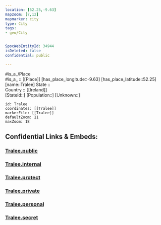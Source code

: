 ```yaml
---
location: [52.25,-9.63] 
mapzoom: [7,12] 
mapmarker: city 
type: City
tags:
- geo/City


SpocWebEntityId: 34944
isDeleted: false
confidential: public

---
```

#is_a_/Place  
#is_a_ :: [[Place]] 
[has_place_longitude::-9.63] 
[has_place_latitude::52.25] 
[name::Tralee] 
State ::  
Country :: [[Ireland]]  
[StateId::] 
[Population::] 
[Unknown::] 


```leaflet
id: Tralee
coordinates: [[Tralee]] 
markerFile: [[Tralee]] 
defaultZoom: 11 
maxZoom: 18
```


## Confidential Links & Embeds: 

### [Tralee.public](/_public/\Earth\Continent\Europe\Europe~North\Ireland\Ireland,Provinces\Munster\Kerry\CityTralee.public.md) 

### [Tralee.internal](/_internal/\Earth\Continent\Europe\Europe~North\Ireland\Ireland,Provinces\Munster\Kerry\CityTralee.internal.md) 

### [Tralee.protect](/_protect/\Earth\Continent\Europe\Europe~North\Ireland\Ireland,Provinces\Munster\Kerry\CityTralee.protect.md) 

### [Tralee.private](/_private/\Earth\Continent\Europe\Europe~North\Ireland\Ireland,Provinces\Munster\Kerry\CityTralee.private.md) 

### [Tralee.personal](/_personal/\Earth\Continent\Europe\Europe~North\Ireland\Ireland,Provinces\Munster\Kerry\CityTralee.personal.md) 

### [Tralee.secret](/_secret/\Earth\Continent\Europe\Europe~North\Ireland\Ireland,Provinces\Munster\Kerry\CityTralee.secret.md)


